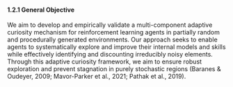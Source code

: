 #### 1.2.1 General Objective

We aim to develop and empirically validate a multi-component adaptive curiosity mechanism for reinforcement learning agents in partially random and procedurally generated environments. Our approach seeks to enable agents to systematically explore and improve their internal models and skills while effectively identifying and discounting irreducibly noisy elements. Through this adaptive curiosity framework, we aim to ensure robust exploration and prevent stagnation in purely stochastic regions (Baranes & Oudeyer, 2009; Mavor-Parker et al., 2021; Pathak et al., 2019).
